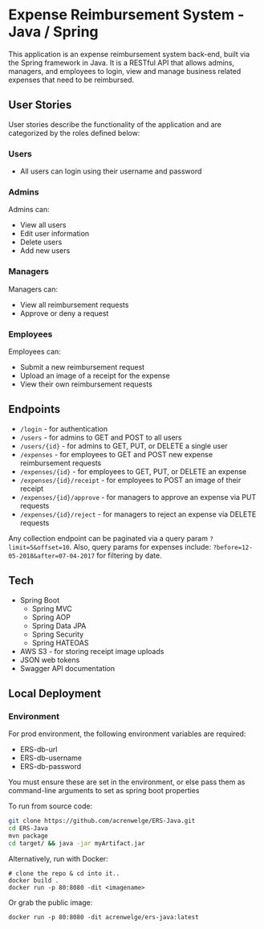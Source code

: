 # Expense Reimbursement System - Java / Spring

This application is an expense reimbursement system back-end, built via the Spring framework in Java.
It is a RESTful API that allows admins, managers, and employees to login, view and manage business related expenses that need to be reimbursed.

## User Stories

User stories describe the functionality of the application and are categorized by the roles defined below:

### Users

* All users can login using their username and password

### Admins

Admins can:
* View all users
* Edit user information
* Delete users
* Add new users

### Managers

Managers can:

* View all reimbursement requests
* Approve or deny a request

### Employees

Employees can:

* Submit a new reimbursement request
* Upload an image of a receipt for the expense
* View their own reimbursement requests

## Endpoints

* `/login` - for authentication
* `/users` - for admins to GET and POST to all users
* `/users/{id}` - for admins to GET, PUT, or DELETE a single user
* `/expenses` - for employees to GET and POST new expense reimbursement requests
* `/expenses/{id}` - for employees to GET, PUT, or DELETE an expense
* `/expenses/{id}/receipt` - for employees to POST an image of their receipt
* `/expenses/{id}/approve` - for managers to approve an expense via PUT requests
* `/expenses/{id}/reject` - for managers to reject an expense via DELETE requests

Any collection endpoint can be paginated via a query param `?limit=5&offset=10`.
Also, query params for expenses include: `?before=12-05-2018&after=07-04-2017` for filtering by date.

## Tech

* Spring Boot
  * Spring MVC
  * Spring AOP
  * Spring Data JPA
  * Spring Security
  * Spring HATEOAS
* AWS S3 - for storing receipt image uploads
* JSON web tokens
* Swagger API documentation

## Local Deployment

### Environment
For prod environment, the following environment variables are required:
* ERS-db-url
* ERS-db-username
* ERS-db-password

You must ensure these are set in the environment, or else pass them as command-line arguments to set as spring boot properties

To run from source code:

```bash
git clone https://github.com/acrenwelge/ERS-Java.git
cd ERS-Java
mvn package
cd target/ && java -jar myArtifact.jar
```

Alternatively, run with Docker:

```
# clone the repo & cd into it..
docker build .
docker run -p 80:8080 -dit <imagename>
```

Or grab the public image:

```
docker run -p 80:8080 -dit acrenwelge/ers-java:latest
```
